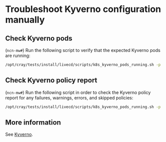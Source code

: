 # Troubleshoot Kyverno configuration manually

## Check Kyverno pods

(`ncn-mw#`) Run the following script to verify that the expected Kyverno pods are running:

```bash
/opt/cray/tests/install/livecd/scripts/k8s_kyverno_pods_running.sh -p

```

## Check Kyverno policy report

(`ncn-mw#`) Run the following script in order to check the Kyverno policy report for any failures, warnings, errors, and skipped policies:

```bash
/opt/cray/tests/install/livecd/scripts/k8s_kyverno_pods_running.sh -p
```

## More information

See [Kyverno](../kubernetes/Kyverno.md).
